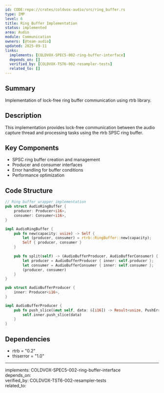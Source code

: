 ```yaml
---
id: CODE:repo://crates/coldvox-audio/src/ring_buffer.rs
type: IMP
level: 6
title: Ring Buffer Implementation
status: implemented
area: Audio
module: Communication
owners: [@team-audio]
updated: 2025-09-11
links:
  implements: [COLDVOX-SPEC5-002-ring-buffer-interface]
  depends_on: []
  verified_by: [COLDVOX-TST6-002-resampler-tests]
  related_to: []
---
```


## Summary
Implementation of lock-free ring buffer communication using rtrb library.

## Description
This implementation provides lock-free communication between the audio capture thread and processing tasks using the rtrb SPSC ring buffer.

## Key Components
- SPSC ring buffer creation and management
- Producer and consumer interfaces
- Error handling for buffer conditions
- Performance optimization

## Code Structure
```rust
// Ring buffer wrapper implementation
pub struct AudioRingBuffer {
    producer: Producer<i16>,
    consumer: Consumer<i16>,
}

impl AudioRingBuffer {
    pub fn new(capacity: usize) -> Self {
        let (producer, consumer) = rtrb::RingBuffer::new(capacity);
        Self { producer, consumer }
    }
    
    pub fn split(self) -> (AudioBufferProducer, AudioBufferConsumer) {
        let producer = AudioBufferProducer { inner: self.producer };
        let consumer = AudioBufferConsumer { inner: self.consumer };
        (producer, consumer)
    }
}

pub struct AudioBufferProducer {
    inner: Producer<i16>,
}

impl AudioBufferProducer {
    pub fn push_slice(&mut self, data: &[i16]) -> Result<usize, PushError> {
        self.inner.push_slice(data)
    }
}
```

## Dependencies
- rtrb = "0.2"
- thiserror = "1.0"

---
implements: COLDVOX-SPEC5-002-ring-buffer-interface  
depends_on:  
verified_by: COLDVOX-TST6-002-resampler-tests  
related_to: